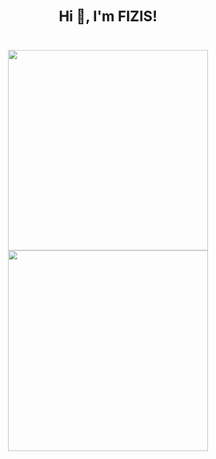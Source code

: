 <h1 align="center">Hi 👋, I'm FIZIS!</h1>
<br>

<p align = "center">
  <img src = "https://github-readme-stats.vercel.app/api?username=FIZIS-net&show_icons=true&theme=bear" width = 400>
  <img src = "https://github-readme-streak-stats.herokuapp.com/?user=FIZIS-net&theme=dark&hide_border=true" width = 400>
</p>
